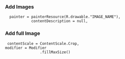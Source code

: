 ### Add Images

````
  painter = painterResource(R.drawable."IMAGE_NAME"),
            contentDescription = null,
````
### Add full Image
````
 contentScale = ContentScale.Crop,
modifier = Modifier
                .fillMaxSize()

````

###
